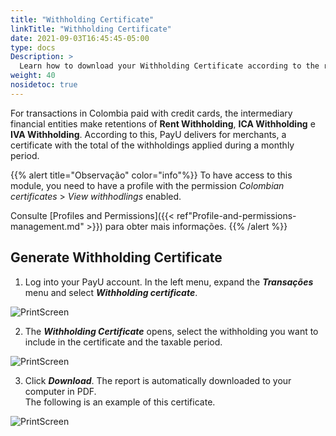 ```yaml
---
title: "Withholding Certificate"
linkTitle: "Withholding Certificate"
date: 2021-09-03T16:45:45-05:00
type: docs
Description: >
  Learn how to download your Withholding Certificate according to the requested period of time. This feature is available for accounts in Colombia.
weight: 40
nosidetoc: true
---
```


For transactions in Colombia paid with credit cards, the intermediary financial entities make retentions of **Rent Withholding**, **ICA Withholding** e **IVA Withholding**. According to this, PayU delivers for merchants, a certificate with the total of the withholdings applied during a monthly period.

{{% alert title="Observação" color="info"%}}
To have access to this module, you need to have a profile with the permission _Colombian certificates_ > _View withhodlings_ enabled.

Consulte [Profiles and Permissions]({{< ref"Profile-and-permissions-management.md" >}}) para obter mais informações.
{{% /alert %}}

## Generate Withholding Certificate
1. Log into your PayU account. In the left menu, expand the _**Transações**_ menu and select _**Withholding certificate**_.

![PrintScreen](/assets/WithholdingCertificate/WithholdingCertificate_01.png)

2. The _**Withholding Certificate**_ opens, select the withholding you want to include in the certificate and the taxable period.

![PrintScreen](/assets/WithholdingCertificate/WithholdingCertificate_02.png)

3. Click _**Download**_. The report is automatically downloaded to your computer in PDF.<br>The following is an example of this certificate.

![PrintScreen](/assets/WithholdingCertificate/WithholdingCertificate_03.png)
